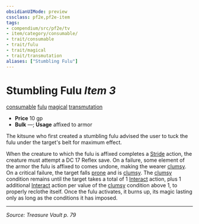 ```yaml
---
obsidianUIMode: preview
cssclass: pf2e,pf2e-item
tags:
- compendium/src/pf2e/tv
- item/category/consumable/
- trait/consumable
- trait/fulu
- trait/magical
- trait/transmutation
aliases: ["Stumbling Fulu"]
---
```

# Stumbling Fulu *Item 3*  
[consumable](rules/traits/consumable.md "Consumable Item Trait")  [fulu](rules/traits/fulu-som.md "Fulu Item Trait")  [magical](rules/traits/magical.md "Magical Item Trait")  [transmutation](rules/traits/transmutation.md "Transmutation School Trait")  

- **Price** 10 gp
- **Bulk** —; **Usage** affixed to armor

The kitsune who first created a stumbling fulu advised the user to tuck the fulu under the target's belt for maximum effect.

When the creature to which the fulu is affixed completes a [Stride](rules/actions/stride.md) action, the creature must attempt a DC 17 Reflex save. On a failure, some element of the armor the fulu is affixed to comes undone, making the wearer [clumsy](rules/conditions.md#Clumsy). On a critical failure, the target falls [prone](rules/conditions.md#Prone) and is [clumsy](rules/conditions.md#Clumsy). The [clumsy](rules/conditions.md#Clumsy) condition remains until the target takes a total of 1 [Interact](rules/actions/interact.md) action, plus 1 additional [Interact](rules/actions/interact.md) action per value of the [clumsy](rules/conditions.md#Clumsy) condition above 1, to properly reclothe itself. Once the fulu activates, it burns up, its magic lasting only as long as the conditions it has imposed.


---
*Source: Treasure Vault p. 79*